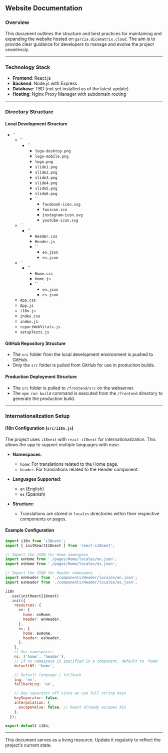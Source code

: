 ## Website Documentation

### Overview

This document outlines the structure and best practices for maintaining and expanding the website hosted on `garcia.dicematrix.cloud`. The aim is to provide clear guidance for developers to manage and evolve the project seamlessly.

---

### Technology Stack

- **Frontend**: React.js
- **Backend**: Node.js with Express
- **Database**: TBD (not yet installed as of the latest update)
- **Hosting**: Nginx Proxy Manager with subdomain routing

---

### Directory Structure

#### Local Development Structure

- ``
  - ``
    - ``
      - `logo-desktop.png`
      - `logo-mobile.png`
      - `logo.png`
      - `slide1.png`
      - `slide2.png`
      - `slide3.png`
      - `slide4.png`
      - `slide5.png`
      - `slide6.png`
      - ``
        - `facebook-icon.svg`
        - `favicon.ico`
        - `instagram-icon.svg`
        - `youtube-icon.svg`
  - ``
    - ``
      - `Header.css`
      - `Header.js`
      - ``
        - `en.json`
        - `es.json`
  - ``
    - ``
      - `Home.css`
      - `Home.js`
      - ``
        - `en.json`
        - `es.json`
  - `App.css`
  - `App.js`
  - `i18n.js`
  - `index.css`
  - `index.js`
  - `reportWebVitals.js`
  - `setupTests.js`

#### GitHub Repository Structure

- The `src` folder from the local development environment is pushed to GitHub.
- Only the `src` folder is pulled from GitHub for use in production builds.

#### Production Deployment Structure

- The `src` folder is pulled to `/frontend/src` on the webserver.
- The `npm run build` command is executed from the `/frontend` directory to generate the production build.

---

### Internationalization Setup

#### i18n Configuration (`src/i18n.js`)

The project uses `i18next` with `react-i18next` for internationalization. This allows the app to support multiple languages with ease.

- **Namespaces**:

  - `home`: For translations related to the Home page.
  - `header`: For translations related to the Header component.

- **Languages Supported**:

  - `en` (English)
  - `es` (Spanish)

- **Structure**:

  - Translations are stored in `locales` directories within their respective components or pages.

#### Example Configuration

```javascript
import i18n from 'i18next';
import { initReactI18next } from 'react-i18next';

// Import the JSON for Home namespace
import enHome from './pages/Home/locales/en.json';
import esHome from './pages/Home/locales/es.json';

// Import the JSON for Header namespace
import enHeader from './components/Header/locales/en.json';
import esHeader from './components/Header/locales/es.json';

i18n
  .use(initReactI18next)
  .init({
    resources: {
      en: {
        home: enHome,
        header: enHeader,
      },
      es: {
        home: esHome,
        header: esHeader,
      },
    },
    // Our namespaces:
    ns: ['home', 'header'],
    // If no namespace is specified in a component, default to 'home'
    defaultNS: 'home',

    // Default language / fallback
    lng: 'en',
    fallbackLng: 'en',

    // Key separator off since we use full string keys
    keySeparator: false,
    interpolation: {
      escapeValue: false, // React already escapes XSS
    },
  });

export default i18n;
```

---

This document serves as a living resource. Update it regularly to reflect the project’s current state.

